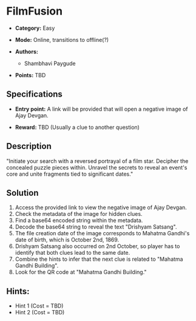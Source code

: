 # FilmFusion

* **Category:** Easy
* **Mode:** Online, transitions to offline(?)
* **Authors:**
  * Shambhavi Paygude

* **Points:** TBD

## Specifications

* **Entry point:** A link will be provided that will open a negative image of Ajay Devgan.

* **Reward:** TBD (Usually a clue to another question)

## Description

"Initiate your search with a reversed portrayal of a film star. Decipher the concealed puzzle pieces within. Unravel the secrets to reveal an event's core and unite fragments tied to significant dates."

## Solution

1. Access the provided link to view the negative image of Ajay Devgan.
2. Check the metadata of the image for hidden clues.
3. Find a base64 encoded string within the metadata.
4. Decode the base64 string to reveal the text "Drishyam Satsang".
5. The file creation date of the image corresponds to Mahatma Gandhi's date of birth, which is October 2nd, 1869.
6. Drishyam Satsang also occurred on 2nd October, so player has to identify that both clues lead to the same date.
7. Combine the hints to infer that the next clue is related to "Mahatma Gandhi Building".
8. Look for the QR code at "Mahatma Gandhi Building."

## Hints:

 -  Hint 1 (Cost = TBD)
 -  Hint 2 (Cost = TBD)
